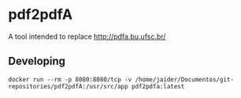 # pdf2pdfA

A tool intended to replace http://pdfa.bu.ufsc.br/


## Developing

```
docker run --rm -p 8080:8080/tcp -v /home/jaider/Documentos/git-repositories/pdf2pdfA:/usr/src/app pdf2pdfa:latest
```
